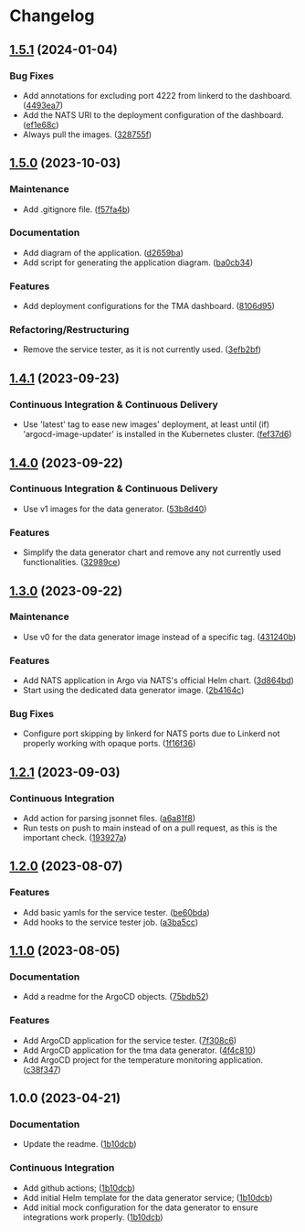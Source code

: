 # Changelog

## [1.5.1](https://github.com/ivanov-slk/tma-deployment-configurations/compare/v1.5.0...v1.5.1) (2024-01-04)


### Bug Fixes

* Add annotations for excluding port 4222 from linkerd to the dashboard. ([4493ea7](https://github.com/ivanov-slk/tma-deployment-configurations/commit/4493ea756915477253bb624033b14c24e78dad35))
* Add the NATS URI to the deployment configuration of the dashboard. ([ef1e68c](https://github.com/ivanov-slk/tma-deployment-configurations/commit/ef1e68cb3d85f6a80fb23e83377e65edc9b1d624))
* Always pull the images. ([328755f](https://github.com/ivanov-slk/tma-deployment-configurations/commit/328755f06eafbb9d16b37d906ef6af6cbcbb67f5))

## [1.5.0](https://github.com/ivanov-slk/tma-deployment-configurations/compare/v1.4.1...v1.5.0) (2023-10-03)


### Maintenance

* Add .gitignore file. ([f57fa4b](https://github.com/ivanov-slk/tma-deployment-configurations/commit/f57fa4bdcc7d53ca41f15fc5dcbe684835e56bae))


### Documentation

* Add diagram of the application. ([d2659ba](https://github.com/ivanov-slk/tma-deployment-configurations/commit/d2659ba47a80d4f2ad5514a5af8a5bea52e8f5ad))
* Add script for generating the application diagram. ([ba0cb34](https://github.com/ivanov-slk/tma-deployment-configurations/commit/ba0cb34ab39b9af2bd6bcb4a0c0e68746a1b648c))


### Features

* Add deployment configurations for the TMA dashboard. ([8106d95](https://github.com/ivanov-slk/tma-deployment-configurations/commit/8106d95315f8202d60374669cd89c470bf740b72))


### Refactoring/Restructuring

* Remove the service tester, as it is not currently used. ([3efb2bf](https://github.com/ivanov-slk/tma-deployment-configurations/commit/3efb2bfd8c25d2400a4b5b0909edfd285f2e52c0))

## [1.4.1](https://github.com/ivanov-slk/tma-deployment-configurations/compare/v1.4.0...v1.4.1) (2023-09-23)


### Continuous Integration & Continuous Delivery

* Use 'latest' tag to ease new images' deployment, at least until (if) 'argocd-image-updater' is installed in the Kubernetes cluster. ([fef37d6](https://github.com/ivanov-slk/tma-deployment-configurations/commit/fef37d6bb84a1523ce573995305714aa0307e5e6))

## [1.4.0](https://github.com/ivanov-slk/tma-deployment-configurations/compare/v1.3.0...v1.4.0) (2023-09-22)


### Continuous Integration & Continuous Delivery

* Use v1 images for the data generator. ([53b8d40](https://github.com/ivanov-slk/tma-deployment-configurations/commit/53b8d404e591004a93d9c0914e927538fb571d60))


### Features

* Simplify the data generator chart and remove any not currently used functionalities. ([32989ce](https://github.com/ivanov-slk/tma-deployment-configurations/commit/32989cef38a736457048f5d1bdeccbf24bb35784))

## [1.3.0](https://github.com/ivanov-slk/tma-deployment-configurations/compare/v1.2.1...v1.3.0) (2023-09-22)

### Maintenance

- Use v0 for the data generator image instead of a specific tag. ([431240b](https://github.com/ivanov-slk/tma-deployment-configurations/commit/431240bd7b77a24b9b0623b3a50d6d0b9c723970))

### Features

- Add NATS application in Argo via NATS's official Helm chart. ([3d864bd](https://github.com/ivanov-slk/tma-deployment-configurations/commit/3d864bd853d9cde9d358e578c3392d0049ef5dcf))
- Start using the dedicated data generator image. ([2b4164c](https://github.com/ivanov-slk/tma-deployment-configurations/commit/2b4164c79dd86c7ec8dea2e70167a8adb09b5b44))

### Bug Fixes

- Configure port skipping by linkerd for NATS ports due to Linkerd not properly working with opaque ports. ([1f16f36](https://github.com/ivanov-slk/tma-deployment-configurations/commit/1f16f36079823311ef9de67326e199a253650b10))

## [1.2.1](https://github.com/ivanov-slk/tma-deployment-configurations/compare/v1.2.0...v1.2.1) (2023-09-03)

### Continuous Integration

- Add action for parsing jsonnet files. ([a6a81f8](https://github.com/ivanov-slk/tma-deployment-configurations/commit/a6a81f888dd504adfcbaa44674ae32677d744f54))
- Run tests on push to main instead of on a pull request, as this is the important check. ([193927a](https://github.com/ivanov-slk/tma-deployment-configurations/commit/193927a10af54a2f4ea60fdcfca32d726d664c9c))

## [1.2.0](https://github.com/ivanov-slk/tma-deployment-configurations/compare/v1.1.0...v1.2.0) (2023-08-07)

### Features

- Add basic yamls for the service tester. ([be60bda](https://github.com/ivanov-slk/tma-deployment-configurations/commit/be60bdaf2ce3ad3cf2a169d5465986915d814474))
- Add hooks to the service tester job. ([a3ba5cc](https://github.com/ivanov-slk/tma-deployment-configurations/commit/a3ba5cc5b5e58c3bea2bf6b800e4b84365c8fb8d))

## [1.1.0](https://github.com/ivanov-slk/tma-deployment-configurations/compare/v1.0.0...v1.1.0) (2023-08-05)

### Documentation

- Add a readme for the ArgoCD objects. ([75bdb52](https://github.com/ivanov-slk/tma-deployment-configurations/commit/75bdb525287929af74ce0671a2541121b96b3ae9))

### Features

- Add ArgoCD application for the service tester. ([7f308c6](https://github.com/ivanov-slk/tma-deployment-configurations/commit/7f308c67e5382f97a6713251ef47b70cf4ffa509))
- Add ArgoCD application for the tma data generator. ([4f4c810](https://github.com/ivanov-slk/tma-deployment-configurations/commit/4f4c810e664e2724c460784dd5481a0fb66d3d17))
- Add ArgoCD project for the temperature monitoring application. ([c38f347](https://github.com/ivanov-slk/tma-deployment-configurations/commit/c38f3479d32e0e65878e0e8671b30a24a9b3aba8))

## 1.0.0 (2023-04-21)

### Documentation

- Update the readme. ([1b10dcb](https://github.com/ivanov-slk/tma-deployment-configurations/commit/1b10dcb223bd07c61c60c4a9609346b2684de55f))

### Continuous Integration

- Add github actions; ([1b10dcb](https://github.com/ivanov-slk/tma-deployment-configurations/commit/1b10dcb223bd07c61c60c4a9609346b2684de55f))
- Add initial Helm template for the data generator service; ([1b10dcb](https://github.com/ivanov-slk/tma-deployment-configurations/commit/1b10dcb223bd07c61c60c4a9609346b2684de55f))
- Add initial mock configuration for the data generator to ensure integrations work properly. ([1b10dcb](https://github.com/ivanov-slk/tma-deployment-configurations/commit/1b10dcb223bd07c61c60c4a9609346b2684de55f))
